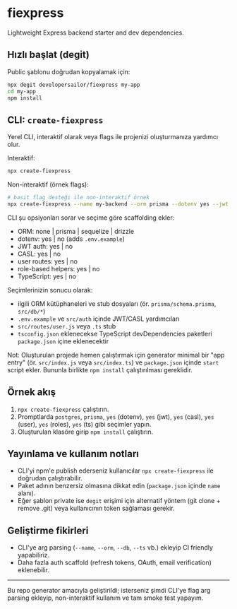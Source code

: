 # fiexpress

Lightweight Express backend starter and dev dependencies.

## Hızlı başlat (degit)

Public şablonu doğrudan kopyalamak için:

```bash
npx degit developersailor/fiexpress my-app
cd my-app
npm install
```

## CLI: `create-fiexpress`

Yerel CLI, interaktif olarak veya flags ile projenizi oluşturmanıza yardımcı olur.

Interaktif:

```bash
npx create-fiexpress
```

Non-interaktif (örnek flags):

```bash
# basit flag desteği ile non-interaktif örnek
npx create-fiexpress --name my-backend --orm prisma --dotenv yes --jwt yes --casl no --user yes --roles yes --ts yes
```

CLI şu opsiyonları sorar ve seçime göre scaffolding ekler:

- ORM: none | prisma | sequelize | drizzle
- dotenv: yes | no (adds `.env.example`)
- JWT auth: yes | no
- CASL: yes | no
- user routes: yes | no
- role-based helpers: yes | no
- TypeScript: yes | no

Seçimlerinizin sonucu olarak:

- ilgili ORM kütüphaneleri ve stub dosyaları (ör. `prisma/schema.prisma`, `src/db/*`)
- `.env.example` ve `src/auth` içinde JWT/CASL yardımcıları
- `src/routes/user.js` veya `.ts` stub
- `tsconfig.json` eklenecekse TypeScript devDependencies paketleri `package.json` içine eklenecektir

Not: Oluşturulan projede hemen çalıştırmak için generator minimal bir "app entry" (ör. `src/index.js` veya `src/index.ts`) ve `package.json` içinde `start` script ekler. Bununla birlikte `npm install` çalıştırılması gereklidir.

## Örnek akış

1. `npx create-fiexpress` çalıştırın.
2. Promptlarda `postgres`, `prisma`, `yes` (dotenv), `yes` (jwt), `yes` (casl), `yes` (user), `yes` (roles), `yes` (ts) gibi seçimler yapın.
3. Oluşturulan klasöre girip `npm install` çalıştırın.

## Yayınlama ve kullanım notları

- CLI'yi npm'e publish ederseniz kullanıcılar `npx create-fiexpress` ile doğrudan çalıştırabilir.
- Paket adının benzersiz olmasına dikkat edin (`package.json` içinde `name` alanı).
- Eğer şablon private ise `degit` erişimi için alternatif yöntem (git clone + remove .git) veya kullanıcının token sağlaması gerekir.

## Geliştirme fikirleri

- CLI'ye arg parsing (`--name`, `--orm`, `--db`, `--ts` vb.) ekleyip CI friendly yapabiliriz.
- Daha fazla auth scaffold (refresh tokens, OAuth, email verification) eklenebilir.

---

Bu repo generator amacıyla geliştirildi; isterseniz şimdi CLI'ye flag arg parsing ekleyip, non-interaktif kullanım ve tam smoke test yapayım.

